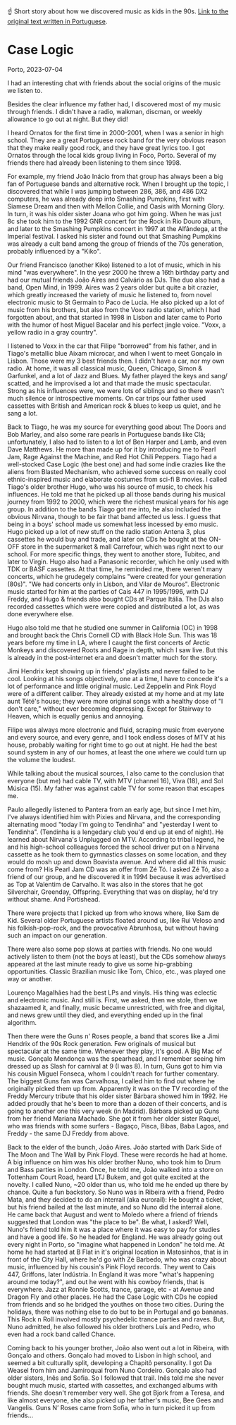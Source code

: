 ☝️ Short story about how we discovered music as kids in the 90s. [Link to the original text written in Portuguese](/index-pt.html).

# Case Logic

Porto, 2023-07-04 

I had an interesting chat with friends about the social origins of the music we listen to.

Besides the clear influence my father had, I discovered most of my music through friends. I didn't have a radio, walkman, discman, or weekly allowance to go out at night. But they did!

I heard Ornatos for the first time in 2000-2001, when I was a senior in high school. They are a great Portuguese rock band for the very obvious reason that they make really good rock, and they have great lyrics too. I got Ornatos through the local kids group living in Foco, Porto. Several of my friends there had already been listening to them since 1998.

For example, my friend João Inácio from that group has always been a big fan of Portuguese bands and alternative rock. When I brought up the topic, I discovered that while I was jumping between 286, 386, and 486 DX2 computers, he was already deep into Smashing Pumpkins, first with Siamese Dream and then with Mellon Collie, and Oasis with Morning Glory. In turn, it was his older sister Joana who got him going. When he was just 8c she took him to the 1992 GNR concert for the Rock in Rio Douro album, and later to the Smashing Pumpkins concert in 1997 at the Alfândega, at the Imperial festival. I asked his sister and found out that Smashing Pumpkins was already a cult band among the group of friends of the 70s generation, probably influenced by a "Kiko".

Our friend Francisco (another Kiko) listened to a lot of music, which in his mind "was everywhere". In the yesr 2000 he threw a 16th birthday party and had our mutual friends João Aires and Calvário as DJs. The duo also had a band, Open Mind, in 1999. Aires was 2 years older but quite a bit crazier, which greatly increased the variety of music he listened to, from novel electronic music to St Germain to Paco de Lucia. He also picked up a lot of music from his brothers, but also from the Voxx radio station, which I had forgotten about, and that started in 1998 in Lisbon and later came to Porto with the humor of host Miguel Bacelar and his perfect jingle voice. "Voxx, a yellow radio in a gray country".

I listened to Voxx in the car that Filipe "borrowed" from his father, and in Tiago's metallic blue Aixam microcar, and when I went to meet Gonçalo in Lisbon. Those were my 3 best friends then. I didn't have a car, nor my own radio. At home, it was all classical music, Queen, Chicago, Simon & Garfunkel, and a lot of Jazz and Blues. My father played the keys and sang/ scatted, and he improvised a lot and that made the music spectacular. Strong as his influences were, we were lots of siblings and so there wasn't much silence or introspective moments. On car trips our father used cassettes with British and American rock & blues to keep us quiet, and he sang a lot.

Back to Tiago, he was my source for everything good about The Doors and Bob Marley, and also some rare pearls in Portuguese bands like Clã; unfortunately, I also had to listen to a lot of Ben Harper and Lamb, and even Dave Matthews. He more than made up for it by introducing me to Pearl Jam, Rage Against the Machine, and Red Hot Chili Peppers. Tiago had a well-stocked Case Logic (the best one) and had some indie crazies like the aliens from Blasted Mechanism, who achieved some success on really cool ethnic-inspired music and elaborate costumes from sci-fi B movies. I called Tiago's older brother Hugo, who was his source of music, to check his influences. He told me that he picked up all those bands during his musical journey from 1992 to 2000, which were the richest musical years for his age group. In addition to the bands Tiago got me into, he also included the obvious Nirvana, though to be fair that band affected us less. I guess that being in a boys' school made us somewhat less incessed by emo music. Hugo picked up a lot of new stuff on the radio station Antena 3, plus cassettes he would buy and trade, and later on CDs he bought at the ON-OFF store in the supermarket & mall Carrefour, which was right next to our school. For more specific things, they went to another store, Tubitec, and later to Virgin. Hugo also had a Panasonic recorder, which he only used with TDK or BASF cassettes. At that time, he reminded me, there weren't many concerts, which he grudegely complains "were created for your generation (80s)". "We had concerts only in Lisbon, and Vilar de Mouros". Electronic music started for him at the parties of Cais 447 in 1995/1996, with DJ Freddy, and Hugo & friends also bought CDs at Parque Itália. The DJs also recorded cassettes which were were copied and distributed a lot, as was done everywhere else.

Hugo also told me that he studied one summer in California (OC) in 1998 and brought back the Chris Cornell CD with Black Hole Sun. This was 18 years before my time in LA, where I caught the first concerts of Arctic Monkeys and discovered Roots and Rage in depth, which I saw live. But this is already in the post-internet era and doesn't matter much for the story.

Jimi Hendrix kept showing up in friends' playlists and never failed to be cool. Looking at his songs objectively, one at a time, I have to concede it's a lot of performance and little original music. Led Zeppelin and Pink Floyd were of a different caliber. They already existed at my home and at my late aunt Tété's house; they were more original songs with a healthy dose of "I don't care," without ever becoming depressing. Except for Stairway to Heaven, which is equally genius and annoying.

Filipe was always more electronic and fluid, scraping music from everyone and every source, and every genre, and I took endless doses of MTV at his house, probably waiting for right time to go out at night. He had the best sound system in any of our homes, at least the one where we could turn up the volume the loudest.

While talking about the musical sources, I also came to the conclusion that everyone (but me) had cable TV, with MTV (channel 16), Viva (18), and Sol Música (15). My father was against cable TV for some reason that escapes me.

Paulo allegedly listened to Pantera from an early age, but since I met him, I've always identified him with Pixies and Nirvana, and the corresponding alternating mood "today I'm going to Tendinha" and "yesterday I went to Tendinha". (Tendinha is a lengedary club you'd end up at end of night). He learned about Nirvana's Unplugged on MTV. According to tribal legend, he and his high-school colleagues forced the school driver put on a Nirvana cassette as he took them to gymnastics classes on some location, and they would do mosh up and down Boavista avenue. And where did all this music come from? His Pearl Jam CD was an offer from Zé Tó. I asked Zé Tó, also a friend of our group, and he discovered it in 1994 because it was advertised as Top at Valentim de Carvalho. It was also in the stores that he got Silverchair, Greenday, Offspring. Everything that was on display, he'd try without shame. And Portishead.

There were projects that I picked up from who knows where, like Sam de Kid. Several older Portuguese artists floated around us, like Rui Veloso and his folkish-pop-rock, and the provocative Abrunhosa, but without having such an impact on our generation. 

There were also some pop slows at parties with friends. No one would actively listen to them (not the boys at least), but the CDs somehow always appeared at the last minute ready to give us some hip-grabbing opportunities. Classic Brazilian music like Tom, Chico, etc., was played one way or another.

Lourenço Magalhães had the best LPs and vinyls. His thing was eclectic and electronic music. And still is. First, we asked, then we stole, then we shazaamed it, and finally, music became unrestricted, with free and digital, and news grew until they died, and everything ended up in the final algorithm.

Then there were the Guns n' Roses people, a band that scores like a Jimi Hendrix of the 90s Rock generation. Few originals of musical but spectacular at the same time. Whenever they play, it's good. A Big Mac of music. Gonçalo Mendonça was the spearhead, and I remember seeing him dressed up as Slash for carnival at 9 (I was 8). In turn, Guns got to him via his cousin Miguel Fonseca, whom I couldn't reach for further comentary. The biggest Guns fan was Carvalhosa, I called him to find out where he originally picked them up from. Apparently it was on the TV recording of the Freddy Mercury tribute that his older sister Bárbara showed him in 1992. He added proudly that he's been to more than a dozen of their concerts, and is going to another one this very week (in Madrid). Bárbara picked up Guns from her friend Mariana Machado. She got it from her older sister Raquel, who was friends with some surfers - Bagaço, Pisca, Bibas, Baba Lagos, and Freddy - the same DJ Freddy from above.

Back to the elder of the bunch, João Aires. João started with Dark Side of The Moon and The Wall by Pink Floyd. These were records he had at home. A big influence on him was his older brother Nuno, who took him to Drum and Bass parties in London. Once, he told me, João walked into a store on Tottenham Court Road, heard LTJ Bukem, and got quite excited at the novelty. I called Nuno, ~20 older than us, who told me he ended up there by chance. Quite a fun backstory. So Nuno was in Ribeira with a friend, Pedro Mata, and they decided to do an interrail (aka eurorail): He bought a ticket, but his friend bailed at the last minute, and so Nuno did the interrail alone. He came back that August and went to Moledo where a friend of friends suggested that London was "the place to be". Be what, I asked? Well, Nuno's friend told him it was a place where it was easy to pay for studies and have a good life. So he headed for England. He was already going out every night in Porto, so "imagine what happened in London" he told me. At home he had started at B Flat in it's original location in Matosinhos, that is in front of the City Hall, where he'd go with Zé Barbedo, who was crazy about music, influenced by his cousin's Pink Floyd records. They went to Cais 447, Griffons, later Indústria. In England it was more "what's happening around me today?", and out he went with his cowboy friends, that is everywhere. Jazz at Ronnie Scotts, trance, garage, etc - at Avenue and Dragon Fly and other places. He had the Case Logic with CDs he copied from friends and so he bridged the youthes on those two cities. During the holidays, there was nothing else to do but to be in Portugal and go bananas. This Rock n Roll involved mostly psychedelic trance parties and raves. But, Nuno admitted, he also followed his older brothers Luís and Pedro, who even had a rock band called Chance.

Coming back to his younger brother, João also went out a lot in Ribeira, with Gonçalo and others. Gonçalo had moved to Lisbon in high school, and seemed a bit culturally split, developing a Chapitô personality. I got Da Weasel from him and Jamiroquai from Nuno Cordeiro. Gonçalo also had older sisters, Inês and Sofia. So I followed that trail. Inês told me she never bought much music, started with cassettes, and exchanged albums with friends. She doesn't remember very well. She got Bjork from a Teresa, and like almost everyone, she also picked up her father's music, Bee Gees and Vangelis. Guns N’ Roses came from Sofia, who in turn picked it up from friends...
